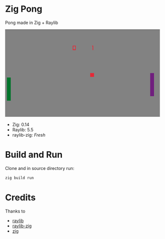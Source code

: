 # Zig Pong
Pong made in Zig + Raylib

![pong demo](./game_demo.png)

- Zig: 0.14
- Raylib: 5.5
- raylib-zig: *Fresh*

# Build and Run
Clone and in source directory run:
```sh
zig build run
```

# Credits
Thanks to
- [raylib](https://github.com/raysan5/raylib)
- [raylib-zig](https://github.com/Not-Nik/raylib-zig)
- [zig](https://github.com/ziglang/zig)
